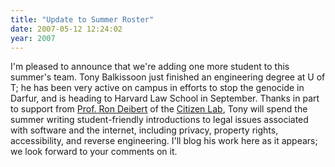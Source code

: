 ```yaml
---
title: "Update to Summer Roster"
date: 2007-05-12 12:24:02
year: 2007
---
```

I'm pleased to announce that we're adding one more student to this summer's team. Tony Balkissoon just finished an engineering degree at U of T; he has been very active on campus in efforts to stop the genocide in Darfur, and is heading to Harvard Law School in September.  Thanks in part to support from <a href="http://deibert.citizenlab.org/">Prof. Ron Deibert</a> of the <a href="http://citizenlab.org/">Citizen Lab</a>, Tony will spend the summer writing student-friendly introductions to legal issues associated with software and the internet, including privacy, property rights, accessibility, and reverse engineering.  I'll blog his work here as it appears; we look forward to your comments on it.
